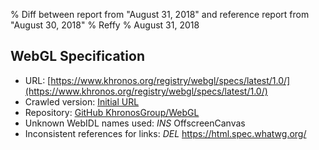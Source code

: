% Diff between report from "August 31, 2018" and reference report from "August 30, 2018"
% Reffy
% August 31, 2018

## WebGL Specification

- URL: [https://www.khronos.org/registry/webgl/specs/latest/1.0/](https://www.khronos.org/registry/webgl/specs/latest/1.0/)
- Crawled version: [Initial URL](https://www.khronos.org/registry/webgl/specs/latest/1.0/)
- Repository: [GitHub KhronosGroup/WebGL](https://github.com/KhronosGroup/WebGL)
- Unknown WebIDL names used: *INS* OffscreenCanvas
- Inconsistent references for links: *DEL* https://html.spec.whatwg.org/


